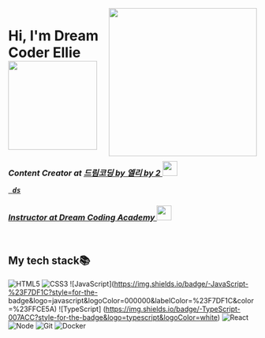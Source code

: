 <img align="right" src="https://user-images.githubusercontent.com/1569988/159409536-0a1eec62-2b8a-4a37-bb5d-fe2cbcc88dcd.svg" width="300"/> 

<h1> Hi, I'm Dream Coder Ellie <img src="https://user-images.githubusercontent.com/1569988/159394239-e0c43e47-0215-4e4f-983b-559c1994a9f7.png" height="180"></h1>
<p>
  <em>
   <h3>
     Content Creator at
      <a href="https://www.youtube.com/c/%EB%93%9C%EB%A6%BC%EC%BD%94%EB%94%A9by%EC%97%98%EB%A6%AC">
       드림코딩 by 엘리  by 2 <img src="https://user-images.githubusercontent.com/1569988/159397141-21463bc2-2acf-416b-aa15-235664556f34.png" height="30px" />
  
     ds
  </h3>
 </em>
<em>
<h3>

 Instructor at
 <a href="https://academy.dream-coding.com/">
 Dream Coding Academy
<img src="https://user-images.githubusercontent.com/1569988/159411473-79b779c5-b91f-4ded-9235-1f187e1ebec2.svg" height="30px"/> </a>
</h3>
</em>
</em>
</p>


<br />
<h2> My tech stack📚 </h2>

![HTML5](https://img.shields.io/badge/-HTML5-F05032?style-for-the-badge&logo=html5&logoColor=ffffff)
![CSS3](https://img.shields.io/badge/-CSS3-007ACC?style-for-the-badge&logo=css3) 
![JavaScript](https://img.shields.io/badge/-JavaScript-%23F7DF1C?style=for-the- 
badge&logo=javascript&logoColor=000000&labelColor=%23F7DF1C&color=%23FFCE5A)
![TypeScript] (https://img.shields.io/badge/-TypeScript-007ACC?style-for-the-badge&logo=typescript&logoColor=white)
![React](https://img.shields.io/badge/-React-222222?style-for-the-badge&logo=react)
![Node](https://img.shields.io/badge/-Nodejs-43853d?style-for-the-badge&logo-Node.js&logoColor=white) ![Git](https://img.shields.io/badge/-Git-F05032?style=for-the-badge&logo=git&logoColor=ffffff) ![Docker](https://img.shields.io/badge/-Docker-46a2f1?style-for-the-badge&logo=docker&logoColor=ffffff)

